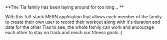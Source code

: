 
**The Tia family has been laying around for too long...
**

With this full-stack MERN applciation that allows each member of the family to create their own user
to record their workout along with it's duration and date for the other Tias to see, the whole
family can work and encourage each other to stay on track and reach our fitness goals :)


